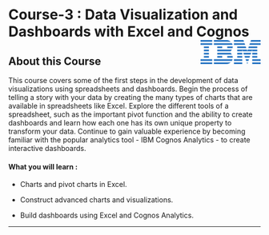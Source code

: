 # Course-3 : Data Visualization and Dashboards with Excel and Cognos <img src="/misc/IBM_logo.svg" align="right" width="120" />

## About this Course

This course covers some of the first steps in the development of data visualizations using spreadsheets and dashboards. Begin the process of telling a story with your data by creating the many types of charts that are available in spreadsheets like Excel. Explore the different tools of a spreadsheet, such as the important pivot function and the ability to create dashboards and learn how each one has its own unique property to transform your data. Continue to gain valuable experience by becoming familiar with the popular analytics tool - IBM Cognos Analytics - to create interactive dashboards.
  
#### What you will learn : 
  
- Charts and pivot charts in Excel.

- Construct advanced charts and visualizations.

- Build dashboards using Excel and Cognos Analytics.



---